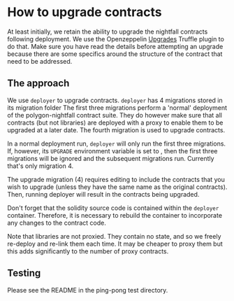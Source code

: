 # How to upgrade contracts

At least initially, we retain the ability to upgrade the nightfall contracts following deployment.
We use the Openzeppelin [Upgrades](https://docs.openzeppelin.com/upgrades-plugins/1.x/) Truffle plugin
to do that.  Make sure you have read the details before attempting an upgrade because there are some
specifics around the structure of the contract that need to be addressed.

## The approach

We use `deployer` to upgrade contracts. `deployer` has 4 migrations stored in its migration folder
The first three migrations perform a 'normal' deployment of the polygon-nightfall contract suite. They
do however make sure that all contracts (but not libraries) are deployed with a proxy to enable them to
be upgraded at a later date. The fourth migration is used to upgrade contracts.

In a normal deployment run, `deployer` will only run the first three migrations. If, however, its
`UPGRADE` environment variable is set to <anything at all>, then the first three migrations will be ignored
and the subsequent migrations run. Currently that's only migration 4.

The upgrade migration (4) requires editing to include the contracts that you wish to upgrade (unless they have
the same name as the original contracts). Then, running deployer will result in the contracts being upgraded.

Don't forget that the solidity source code is contained within the `deployer` container. Therefore, it is necessary
to rebuild the container to incorporate any changes to the contract code.

Note that libraries are not proxied. They contain no state, and so we freely re-deploy and re-link them each time.
It may be cheaper to proxy them but this adds significantly to the number of proxy contracts.

## Testing

Please see the README in the ping-pong test directory.
